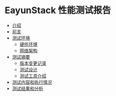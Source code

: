 # EayunStack 性能测试报告

* [介绍](README.md)
* [前言]()
* [测试环境]()
   * [硬件环境]()
   * [网络架构]()
* [测试摘要]()
   * [版本变更记录]()
   * [测试设计]()
   * [测试工具介绍]()
* [测试内容和执行情况]()
* [测试结果和分析]()
